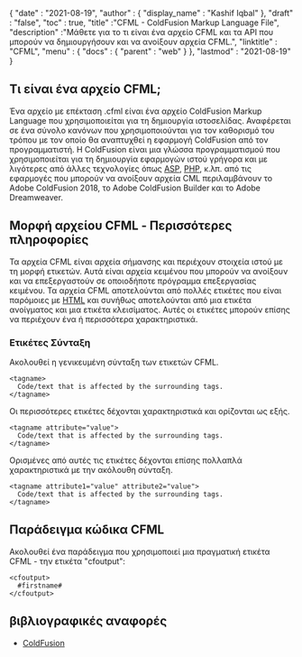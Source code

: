 {
  "date" : "2021-08-19",
  "author" : {
    "display_name" : "Kashif Iqbal"
},
  "draft" : "false",
  "toc" : true,
  "title" :"CFML - ColdFusion Markup Language File",
  "description" :"Μάθετε για το τι είναι ένα αρχείο CFML και τα API που μπορούν να δημιουργήσουν και να ανοίξουν αρχεία CFML.",
  "linktitle" : "CFML",
  "menu" : {
    "docs" : {
      "parent" : "web"
}
},
  "lastmod" : "2021-08-19"
}

## Τι είναι ένα αρχείο CFML;

Ένα αρχείο με επέκταση .cfml είναι ένα αρχείο ColdFusion Markup Language που χρησιμοποιείται για τη δημιουργία ιστοσελίδας. Αναφέρεται σε ένα σύνολο κανόνων που χρησιμοποιούνται για τον καθορισμό του τρόπου με τον οποίο θα αναπτυχθεί η εφαρμογή ColdFusion από τον προγραμματιστή. Η ColdFusion είναι μια γλώσσα προγραμματισμού που χρησιμοποιείται για τη δημιουργία εφαρμογών ιστού γρήγορα και με λιγότερες από άλλες τεχνολογίες όπως [ASP](/el/web/asp/), [PHP](/el/programming/php/), κ.λπ. από τις εφαρμογές που μπορούν να ανοίξουν αρχεία CML περιλαμβάνουν το Adobe ColdFusion 2018, το Adobe ColdFusion Builder και το Adobe Dreamweaver.

## Μορφή αρχείου CFML - Περισσότερες πληροφορίες

Τα αρχεία CFML είναι αρχεία σήμανσης και περιέχουν στοιχεία ιστού με τη μορφή ετικετών. Αυτά είναι αρχεία κειμένου που μπορούν να ανοίξουν και να επεξεργαστούν σε οποιοδήποτε πρόγραμμα επεξεργασίας κειμένου. Τα αρχεία CFML αποτελούνται από πολλές ετικέτες που είναι παρόμοιες με [HTML](/el/web/html/) και συνήθως αποτελούνται από μια ετικέτα ανοίγματος και μια ετικέτα κλεισίματος. Αυτές οι ετικέτες μπορούν επίσης να περιέχουν ένα ή περισσότερα χαρακτηριστικά.

### Ετικέτες Σύνταξη

Ακολουθεί η γενικευμένη σύνταξη των ετικετών CFML.

```
<tagname>
  Code/text that is affected by the surrounding tags.
</tagname>
```

Οι περισσότερες ετικέτες δέχονται χαρακτηριστικά και ορίζονται ως εξής.

```
<tagname attribute="value">
  Code/text that is affected by the surrounding tags.
</tagname>
```

Ορισμένες από αυτές τις ετικέτες δέχονται επίσης πολλαπλά χαρακτηριστικά με την ακόλουθη σύνταξη.

```
<tagname attribute1="value" attribute2="value">
  Code/text that is affected by the surrounding tags.
</tagname>
```

## Παράδειγμα κώδικα CFML

Ακολουθεί ένα παράδειγμα που χρησιμοποιεί μια πραγματική ετικέτα CFML - την ετικέτα "cfoutput":

```
<cfoutput>
  #firstname#
</cfoutput>
```

## βιβλιογραφικές αναφορές

* [ColdFusion](https://www.quackit.com/coldfusion/tutorial/)

